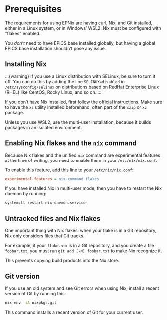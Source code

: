 # Prerequisites

The requirements for using EPNix are having curl, Nix, and Git installed,
either in a Linux system,
or in Windows’ WSL2.
Nix must be configured with "flakes" enabled.

You *don’t* need to have EPICS base installed globally,
but having a global EPICS base installation shouldn’t pose any issue.

## Installing Nix

:::{warning}
If you use a Linux distribution with SELinux,
be sure to turn it off.
You can do this by adding the line `SELINUX=disabled` in `/etc/sysconfig/selinux`
on distributions based on RedHat Enterprise Linux (RHEL) like CentOS, Rocky Linux, and so on.
:::

If you don’t have Nix installed,
first follow the [official instructions].
Make sure to have the `xz` utility installed beforehand,
often part of the `xzip` or `xz` package.

Unless you use WSL2,
use the multi-user installation,
because it builds packages in an isolated environment.

## Enabling Nix flakes and the `nix` command

Because Nix flakes and the unified `nix` command are experimental features at the time of writing,
you need to enable them in your `/etc/nix/nix.conf`.

To enable this feature,
add this line to your `/etc/nix/nix.conf`:

```ini
experimental-features = nix-command flakes
```

If you have installed Nix in multi-user mode,
then you have to restart the Nix daemon by running:

```bash
systemctl restart nix-daemon.service
```

## Untracked files and Nix flakes

One important thing with Nix flakes:
when your flake is in a Git repository,
Nix only considers files that Git tracks.

For example,
if your `flake.nix` is in a Git repository,
and you create a file `foobar.txt`,
you must run `git add [-N] foobar.txt` to make Nix recognize it.

This prevents copying build products into the Nix store.

## Git version

If you use an old system and see Git errors when using Nix,
install a recent version of Git by running this:

```bash
nix-env -iA nixpkgs.git
```

This command installs a recent version of Git for your current user.

[official instructions]: https://nixos.org/download/#nix-install-linux
